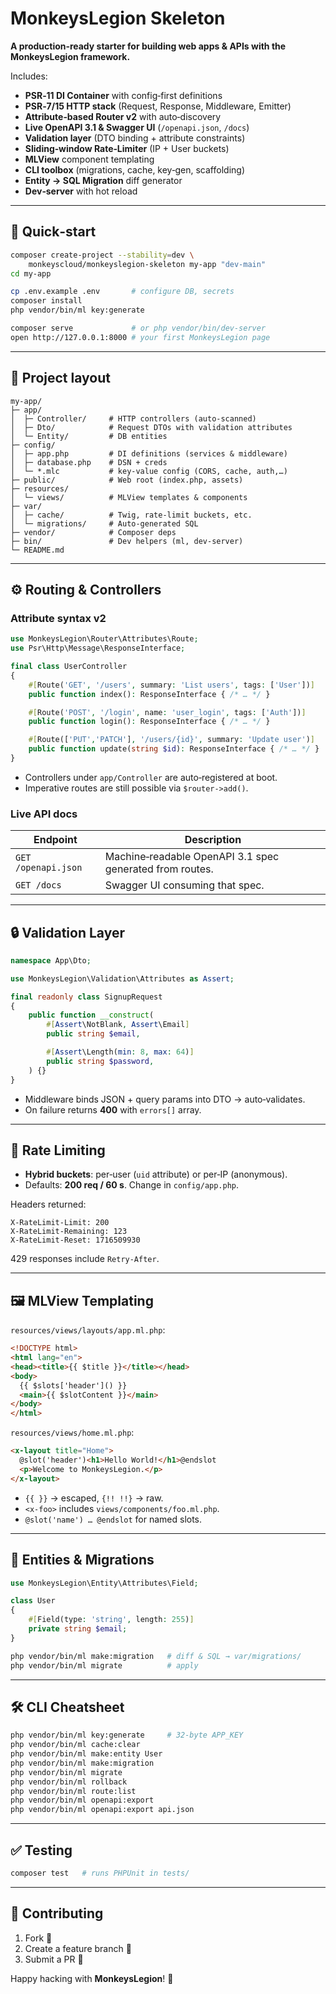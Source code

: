 # MonkeysLegion Skeleton

**A production‑ready starter for building web apps & APIs with the MonkeysLegion framework.**

Includes:

* **PSR‑11 DI Container** with config‑first definitions
* **PSR‑7/15 HTTP stack** (Request, Response, Middleware, Emitter)
* **Attribute‑based Router v2** with auto‑discovery
* **Live OpenAPI 3.1 & Swagger UI** (`/openapi.json`, `/docs`)
* **Validation layer** (DTO binding + attribute constraints)
* **Sliding‑window Rate‑Limiter** (IP + User buckets)
* **MLView** component templating
* **CLI toolbox** (migrations, cache, key‑gen, scaffolding)
* **Entity → SQL Migration** diff generator
* **Dev‑server** with hot reload

---

## 🚀 Quick‑start

```bash
composer create-project --stability=dev \
    monkeyscloud/monkeyslegion-skeleton my-app "dev-main"
cd my-app

cp .env.example .env       # configure DB, secrets
composer install
php vendor/bin/ml key:generate

composer serve             # or php vendor/bin/dev-server
open http://127.0.0.1:8000 # your first MonkeysLegion page
```

---

## 📁 Project layout

```text
my-app/
├─ app/
│  ├─ Controller/     # HTTP controllers (auto‑scanned)
│  ├─ Dto/            # Request DTOs with validation attributes
│  └─ Entity/         # DB entities
├─ config/
│  ├─ app.php         # DI definitions (services & middleware)
│  ├─ database.php    # DSN + creds
│  └─ *.mlc           # key‑value config (CORS, cache, auth,…)
├─ public/            # Web root (index.php, assets)
├─ resources/
│  └─ views/          # MLView templates & components
├─ var/
│  ├─ cache/          # Twig, rate‑limit buckets, etc.
│  └─ migrations/     # Auto‑generated SQL
├─ vendor/            # Composer deps
├─ bin/               # Dev helpers (ml, dev‑server)
└─ README.md
```

---

## ⚙️ Routing & Controllers

### Attribute syntax v2

```php
use MonkeysLegion\Router\Attributes\Route;
use Psr\Http\Message\ResponseInterface;

final class UserController
{
    #[Route('GET', '/users', summary: 'List users', tags: ['User'])]
    public function index(): ResponseInterface { /* … */ }

    #[Route('POST', '/login', name: 'user_login', tags: ['Auth'])]
    public function login(): ResponseInterface { /* … */ }

    #[Route(['PUT','PATCH'], '/users/{id}', summary: 'Update user')]
    public function update(string $id): ResponseInterface { /* … */ }
}
```

* Controllers under `app/Controller` are auto‑registered at boot.
* Imperative routes are still possible via `$router->add()`.

### Live API docs

| Endpoint            | Description                                              |
| ------------------- | -------------------------------------------------------- |
| `GET /openapi.json` | Machine‑readable OpenAPI 3.1 spec generated from routes. |
| `GET /docs`         | Swagger UI consuming that spec.                          |

---

## 🔒 Validation Layer

```php
namespace App\Dto;

use MonkeysLegion\Validation\Attributes as Assert;

final readonly class SignupRequest
{
    public function __construct(
        #[Assert\NotBlank, Assert\Email]
        public string $email,

        #[Assert\Length(min: 8, max: 64)]
        public string $password,
    ) {}
}
```

* Middleware binds JSON + query params into DTO → auto‑validates.
* On failure returns **400** with `errors[]` array.

---

## 🚦 Rate Limiting

* **Hybrid buckets**: per‑user (`uid` attribute) or per‑IP (anonymous).
* Defaults: **200 req / 60 s**. Change in `config/app.php`.

Headers returned:

```
X-RateLimit-Limit: 200
X-RateLimit-Remaining: 123
X-RateLimit-Reset: 1716509930
```

429 responses include `Retry-After`.

---

## 🖼 MLView Templating

`resources/views/layouts/app.ml.php`:

```html
<!DOCTYPE html>
<html lang="en">
<head><title>{{ $title }}</title></head>
<body>
  {{ $slots['header']() }}
  <main>{{ $slotContent }}</main>
</body>
</html>
```

`resources/views/home.ml.php`:

```html
<x-layout title="Home">
  @slot('header')<h1>Hello World!</h1>@endslot
  <p>Welcome to MonkeysLegion.</p>
</x-layout>
```

* `{{ }}` → escaped, `{!! !!}` → raw.
* `<x-foo>` includes `views/components/foo.ml.php`.
* `@slot('name') … @endslot` for named slots.

---

## 💾 Entities & Migrations

```php
use MonkeysLegion\Entity\Attributes\Field;

class User
{
    #[Field(type: 'string', length: 255)]
    private string $email;
}
```

```bash
php vendor/bin/ml make:migration   # diff & SQL → var/migrations/
php vendor/bin/ml migrate          # apply
```

---

## 🛠 CLI Cheatsheet

```bash
php vendor/bin/ml key:generate     # 32‑byte APP_KEY
php vendor/bin/ml cache:clear
php vendor/bin/ml make:entity User
php vendor/bin/ml make:migration
php vendor/bin/ml migrate
php vendor/bin/ml rollback
php vendor/bin/ml route:list
php vendor/bin/ml openapi:export
php vendor/bin/ml openapi:export api.json
```

---

## ✅ Testing

```bash
composer test   # runs PHPUnit in tests/
```

---

## 🤝 Contributing

1. Fork 🍴
2. Create a feature branch 🌱
3. Submit a PR 🚀

Happy hacking with **MonkeysLegion**! 🎉
